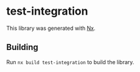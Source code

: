 # test-integration

This library was generated with [Nx](https://nx.dev).

## Building

Run `nx build test-integration` to build the library.
